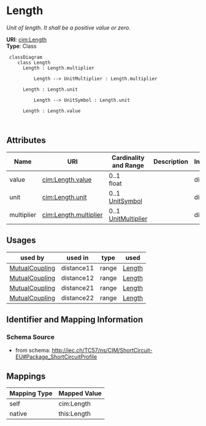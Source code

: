# Length


_Unit of length. It shall be a positive value or zero._





**URI**: [cim:Length](http://iec.ch/TC57/CIM100#Length)<br />
**Type**: Class




```mermaid
 classDiagram
    class Length
      Length : Length.multiplier
        
          Length --> UnitMultiplier : Length.multiplier
        
      Length : Length.unit
        
          Length --> UnitSymbol : Length.unit
        
      Length : Length.value
        
      
```




<!-- no inheritance hierarchy -->


## Attributes


| Name | URI | Cardinality and Range | Description | Inheritance |
| ---  | --- | --- | --- | --- |
| value | [cim:Length.value](http://iec.ch/TC57/CIM100#Length.value) | 0..1 <br />  float  |  | direct |
| unit | [cim:Length.unit](http://iec.ch/TC57/CIM100#Length.unit) | 0..1 <br />  [UnitSymbol](UnitSymbol.md)  |  | direct |
| multiplier | [cim:Length.multiplier](http://iec.ch/TC57/CIM100#Length.multiplier) | 0..1 <br />  [UnitMultiplier](UnitMultiplier.md)  |  | direct |





## Usages

| used by | used in | type | used |
| ---  | --- | --- | --- |
| [MutualCoupling](MutualCoupling.md) | distance11 | range | [Length](Length.md) |
| [MutualCoupling](MutualCoupling.md) | distance12 | range | [Length](Length.md) |
| [MutualCoupling](MutualCoupling.md) | distance21 | range | [Length](Length.md) |
| [MutualCoupling](MutualCoupling.md) | distance22 | range | [Length](Length.md) |






## Identifier and Mapping Information







### Schema Source


* from schema: http://iec.ch/TC57/ns/CIM/ShortCircuit-EU#Package_ShortCircuitProfile





## Mappings

| Mapping Type | Mapped Value |
| ---  | ---  |
| self | cim:Length |
| native | this:Length |




